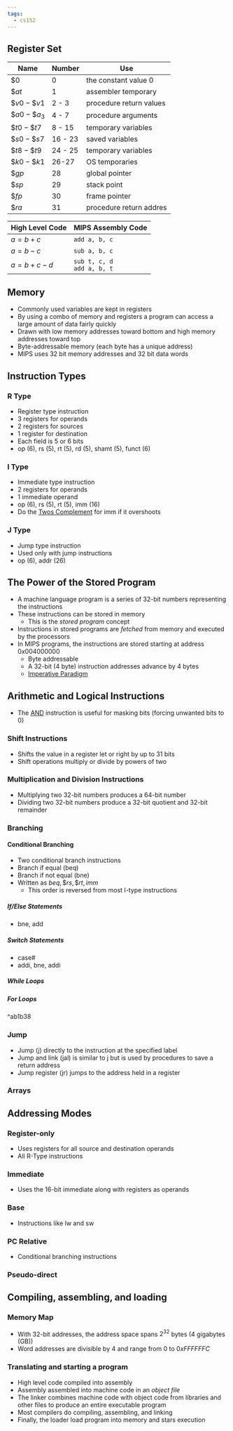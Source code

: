 ```yaml
---
tags:
  - cs152
---
```

## Register Set

| Name           | Number  | Use                     |
| -------------- | ------- | ----------------------- |
| $\$0$          | 0       | the constant value 0    |
| $\$at$         | 1       | assembler temporary     |
| $\$v0-\$v1$    | 2 - 3   | procedure return values |
| $\$a0-\$a_{3}$ | 4 - 7   | procedure arguments     |
| $\$t0-\$t7$    | 8 - 15  | temporary variables     |
| $\$s0-\$s7$    | 16 - 23 | saved variables         |
| $\$t8-\$t9$    | 24 - 25 | temporary variables     |
| $\$k0-\$k1$    | 26-27   | OS temporaries          |
| $\$gp$         | 28      | global pointer          |
| $\$sp$         | 29      | stack point             |
| $\$fp$         | 30      | frame pointer           |
| $\$ra$         | 31      | procedure return addres |

| High Level Code | MIPS Assembly Code             |
| --------------- | ------------------------------ |
| $a=b+c$         | `add a, b, c`                  |
| $a=b-c$         | `sub a, b, c`                  |
| $a=b+c-d$       | `sub t, c, d`<br>`add a, b, t` |
## Memory
- Commonly used variables are kept in registers
- By using a combo of memory and registers a program can access a large amount of data fairly quickly
- Drawn with low memory addresses toward bottom and high memory addresses toward top
- Byte-addressable memory (each byte has a unique address)
- MIPS uses 32 bit memory addresses and 32 bit data words
## Instruction Types
### R Type
- Register type instruction
- 3 registers for operands
- 2 registers for sources
- 1 register for destination
- Each field is 5 or 6 bits
- op (6), rs (5), rt (5), rd (5), shamt (5), funct (6)
### I Type
- Immediate type instruction
- 2 registers for operands
- 1 immediate operand
- op (6), rs (5), rt (5), imm (16)
- Do the [Twos Complement](../CS%2047/2%20-%20Number%20Systems.md#Twos%20Complement) for imm if it overshoots
### J Type
- Jump type instruction
- Used only with jump instructions
- op (6), addr (26)
## The Power of the Stored Program
- A machine language program is a series of 32-bit numbers representing the instructions
- These instructions can be stored in memory 
	- This is the *stored program* concept
- Instructions in stored programs are *fetched* from memory and executed by the processors
- In MIPS programs, the instructions are stored starting at address $0x004000000$ 
	- Byte addressable
	- A 32-bit (4 byte) instruction addresses advance by 4 bytes
	- [Imperative Paradigm](1%20-%20Introduction.md#Imperative%20Paradigm)
## Arithmetic and Logical Instructions
- The [AND](2%20-%20Symbolic%20Logic.md#AND)  instruction is useful for masking bits (forcing unwanted bits to 0)
### Shift Instructions
- Shifts the value in a register let or right by up to 31 bits
- Shift operations multiply or divide by powers of two
### Multiplication and Division Instructions
- Multiplying two 32-bit numbers produces a 64-bit number
- Dividing two 32-bit numbers produce a 32-bit quotient and 32-bit remainder
### Branching
#### Conditional Branching
- Two conditional branch instructions
- Branch if equal (beq)
- Branch if not equal (bne)
- Written as $beq,\$rs,\$rt,imm$
	- This order is reversed from most I-type instructions
##### If/Else Statements
- bne, add
##### Switch Statements
- case#
- addi, bne, addi
##### While Loops
##### For Loops

^ab1b38

### Jump
- Jump (j) directly to the instruction at the specified label
- Jump and link (jal) is similar to j but is used by procedures to save a return address
- Jump register (jr) jumps to the address held in a register
### Arrays
## Addressing Modes
### Register-only
- Uses registers for all source and destination operands
- All R-Type instructions
### Immediate
- Uses the 16-bit immediate along with registers as operands
### Base
- Instructions like lw and sw
### PC Relative
- Conditional branching instructions
### Pseudo-direct
## Compiling, assembling, and loading
### Memory Map
- With 32-bit addresses, the address space spans $2^{32}$ bytes ($4$ gigabytes (GB))
- Word addresses are divisible by 4 and range from $0$ to $0xFFFFFFC$ 
### Translating and starting a program
- High level code compiled into assembly
- Assembly assembled into machine code in an *object file*
- The linker combines machine code with object code from libraries and other files to produce an entire executable program
- Most compilers do compiling, assembling, and linking
- Finally, the loader load program into memory and stars execution